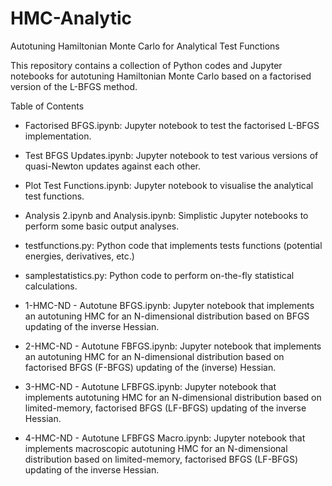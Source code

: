 # HMC-Analytic
Autotuning Hamiltonian Monte Carlo for Analytical Test Functions

This repository contains a collection of Python codes and Jupyter notebooks for autotuning Hamiltonian Monte Carlo based on a factorised version of the L-BFGS method. 

Table of Contents

- Factorised BFGS.ipynb: Jupyter notebook to test the factorised L-BFGS implementation.
- Test BFGS Updates.ipynb: Jupyter notebook to test various versions of quasi-Newton updates against each other.
- Plot Test Functions.ipynb: Jupyter notebook to visualise the analytical test functions.
- Analysis 2.ipynb and Analysis.ipynb: Simplistic Jupyter notebooks to perform some basic output analyses.

- testfunctions.py: Python code that implements tests functions (potential energies, derivatives, etc.)
- samplestatistics.py: Python code to perform on-the-fly statistical calculations.

- 1-HMC-ND - Autotune BFGS.ipynb: Jupyter notebook that implements an autotuning HMC for an N-dimensional distribution based on BFGS updating of the inverse Hessian.
- 2-HMC-ND - Autotune FBFGS.ipynb: Jupyter notebook that implements an autotuning HMC for an N-dimensional distribution based on factorised BFGS (F-BFGS) updating of the (inverse) Hessian.	
- 3-HMC-ND - Autotune LFBFGS.ipynb: Jupyter notebook that implements autotuning HMC for an N-dimensional distribution based on limited-memory, factorised BFGS (LF-BFGS) updating of the inverse Hessian.
- 4-HMC-ND - Autotune LFBFGS Macro.ipynb: Jupyter notebook that implements macroscopic autotuning HMC for an N-dimensional distribution based on limited-memory, factorised BFGS (LF-BFGS) updating of the inverse Hessian.
